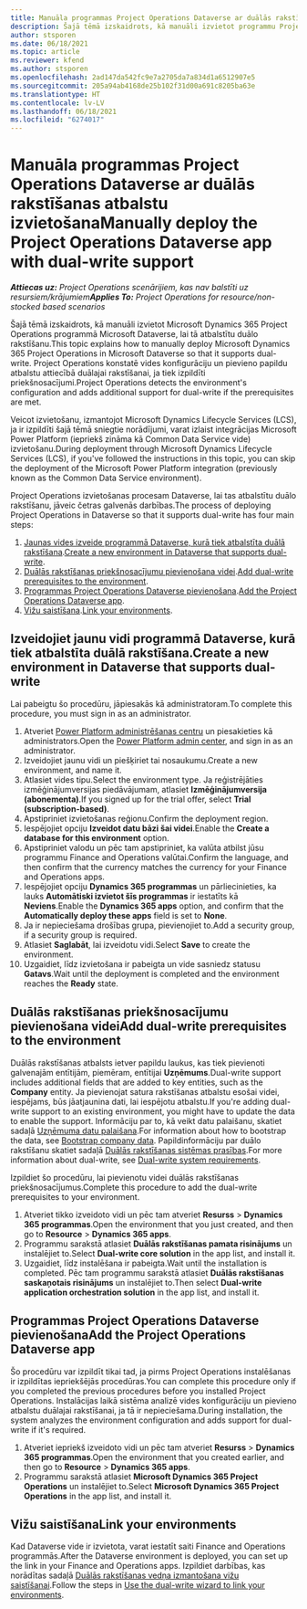 ```yaml
---
title: Manuāla programmas Project Operations Dataverse ar duālās rakstīšanas atbalstu izvietošana
description: Šajā tēmā izskaidrots, kā manuāli izvietot programmu Project Operations Dataverse, lai tā atbalstītu duālo rakstīšanu.
author: stsporen
ms.date: 06/18/2021
ms.topic: article
ms.reviewer: kfend
ms.author: stsporen
ms.openlocfilehash: 2ad147da542fc9e7a2705da7a834d1a6512907e5
ms.sourcegitcommit: 205a94ab4168de25b102f31d00a691c8205ba63e
ms.translationtype: HT
ms.contentlocale: lv-LV
ms.lasthandoff: 06/18/2021
ms.locfileid: "6274017"
---
```

# <a name="manually-deploy-the-project-operations-dataverse-app-with-dual-write-support"></a><span data-ttu-id="382da-103">Manuāla programmas Project Operations Dataverse ar duālās rakstīšanas atbalstu izvietošana</span><span class="sxs-lookup"><span data-stu-id="382da-103">Manually deploy the Project Operations Dataverse app with dual-write support</span></span>

<span data-ttu-id="382da-104">_**Attiecas uz:** Project Operations scenārijiem, kas nav balstīti uz resursiem/krājumiem_</span><span class="sxs-lookup"><span data-stu-id="382da-104">_**Applies To:** Project Operations for resource/non-stocked based scenarios_</span></span>

<span data-ttu-id="382da-105">Šajā tēmā izskaidrots, kā manuāli izvietot Microsoft Dynamics 365 Project Operations programmā Microsoft Dataverse, lai tā atbalstītu duālo rakstīšanu.</span><span class="sxs-lookup"><span data-stu-id="382da-105">This topic explains how to manually deploy Microsoft Dynamics 365 Project Operations in Microsoft Dataverse so that it supports dual-write.</span></span> <span data-ttu-id="382da-106">Project Operations konstatē vides konfigurāciju un pievieno papildu atbalstu attiecībā duālajai rakstīšanai, ja tiek izpildīti priekšnosacījumi.</span><span class="sxs-lookup"><span data-stu-id="382da-106">Project Operations detects the environment's configuration and adds additional support for dual-write if the prerequisites are met.</span></span>

<span data-ttu-id="382da-107">Veicot izvietošanu, izmantojot Microsoft Dynamics Lifecycle Services (LCS), ja ir izpildīti šajā tēmā sniegtie norādījumi, varat izlaist integrācijas Microsoft Power Platform (iepriekš zināma kā Common Data Service vide) izvietošanu.</span><span class="sxs-lookup"><span data-stu-id="382da-107">During deployment through Microsoft Dynamics Lifecycle Services (LCS), if you've followed the instructions in this topic, you can skip the deployment of the Microsoft Power Platform integration (previously known as the Common Data Service environment).</span></span>

<span data-ttu-id="382da-108">Project Operations izvietošanas procesam Dataverse, lai tas atbalstītu duālo rakstīšanu, jāveic četras galvenās darbības.</span><span class="sxs-lookup"><span data-stu-id="382da-108">The process of deploying Project Operations in Dataverse so that it supports dual-write has four main steps:</span></span>

1. <span data-ttu-id="382da-109">[Jaunas vides izveide programmā Dataverse, kurā tiek atbalstīta duālā rakstīšana](#create).</span><span class="sxs-lookup"><span data-stu-id="382da-109">[Create a new environment in Dataverse that supports dual-write](#create).</span></span>
2. <span data-ttu-id="382da-110">[Duālās rakstīšanas priekšnosacījumu pievienošana videi](#prerequisites).</span><span class="sxs-lookup"><span data-stu-id="382da-110">[Add dual-write prerequisites to the environment](#prerequisites).</span></span>
3. <span data-ttu-id="382da-111">[Programmas Project Operations Dataverse pievienošana](#dataverse).</span><span class="sxs-lookup"><span data-stu-id="382da-111">[Add the Project Operations Dataverse app](#dataverse).</span></span>
4. <span data-ttu-id="382da-112">[Vižu saistīšana](#link).</span><span class="sxs-lookup"><span data-stu-id="382da-112">[Link your environments](#link).</span></span>

## <a name="create-a-new-environment-in-dataverse-that-supports-dual-write"></a><a name="create"></a><span data-ttu-id="382da-113">Izveidojiet jaunu vidi programmā Dataverse, kurā tiek atbalstīta duālā rakstīšana.</span><span class="sxs-lookup"><span data-stu-id="382da-113">Create a new environment in Dataverse that supports dual-write</span></span>

<span data-ttu-id="382da-114">Lai pabeigtu šo procedūru, jāpiesakās kā administratoram.</span><span class="sxs-lookup"><span data-stu-id="382da-114">To complete this procedure, you must sign in as an administrator.</span></span>

1. <span data-ttu-id="382da-115">Atveriet [Power Platform administrēšanas centru](https://admin.powerplatform.com) un piesakieties kā administrators.</span><span class="sxs-lookup"><span data-stu-id="382da-115">Open the [Power Platform admin center](https://admin.powerplatform.com), and sign in as an administrator.</span></span>
2. <span data-ttu-id="382da-116">Izveidojiet jaunu vidi un piešķiriet tai nosaukumu.</span><span class="sxs-lookup"><span data-stu-id="382da-116">Create a new environment, and name it.</span></span>
3. <span data-ttu-id="382da-117">Atlasiet vides tipu.</span><span class="sxs-lookup"><span data-stu-id="382da-117">Select the environment type.</span></span> <span data-ttu-id="382da-118">Ja reģistrējāties izmēģinājumversijas piedāvājumam, atlasiet **Izmēģinājumversija (abonementa)**.</span><span class="sxs-lookup"><span data-stu-id="382da-118">If you signed up for the trial offer, select **Trial (subscription-based)**.</span></span>
4. <span data-ttu-id="382da-119">Apstipriniet izvietošanas reģionu.</span><span class="sxs-lookup"><span data-stu-id="382da-119">Confirm the deployment region.</span></span>
5. <span data-ttu-id="382da-120">Iespējojiet opciju **Izveidot datu bāzi šai videi**.</span><span class="sxs-lookup"><span data-stu-id="382da-120">Enable the **Create a database for this environment** option.</span></span> 
6. <span data-ttu-id="382da-121">Apstipriniet valodu un pēc tam apstipriniet, ka valūta atbilst jūsu programmu Finance and Operations valūtai.</span><span class="sxs-lookup"><span data-stu-id="382da-121">Confirm the language, and then confirm that the currency matches the currency for your Finance and Operations apps.</span></span>
7. <span data-ttu-id="382da-122">Iespējojiet opciju **Dynamics 365 programmas** un pārliecinieties, ka lauks **Automātiski izvietot šīs programmas** ir iestatīts kā **Neviens**.</span><span class="sxs-lookup"><span data-stu-id="382da-122">Enable the **Dynamics 365 apps** option, and confirm that the **Automatically deploy these apps** field is set to **None**.</span></span>
8. <span data-ttu-id="382da-123">Ja ir nepieciešama drošības grupa, pievienojiet to.</span><span class="sxs-lookup"><span data-stu-id="382da-123">Add a security group, if a security group is required.</span></span>
9. <span data-ttu-id="382da-124">Atlasiet **Saglabāt**, lai izveidotu vidi.</span><span class="sxs-lookup"><span data-stu-id="382da-124">Select **Save** to create the environment.</span></span>
10. <span data-ttu-id="382da-125">Uzgaidiet, līdz izvietošana ir pabeigta un vide sasniedz statusu **Gatavs**.</span><span class="sxs-lookup"><span data-stu-id="382da-125">Wait until the deployment is completed and the environment reaches the **Ready** state.</span></span>

## <a name="add-dual-write-prerequisites-to-the-environment"></a><a name="prerequisites"></a><span data-ttu-id="382da-126">Duālās rakstīšanas priekšnosacījumu pievienošana videi</span><span class="sxs-lookup"><span data-stu-id="382da-126">Add dual-write prerequisites to the environment</span></span>

<span data-ttu-id="382da-127">Duālās rakstīšanas atbalsts ietver papildu laukus, kas tiek pievienoti galvenajām entītijām, piemēram, entītijai **Uzņēmums**.</span><span class="sxs-lookup"><span data-stu-id="382da-127">Dual-write support includes additional fields that are added to key entities, such as the **Company** entity.</span></span> <span data-ttu-id="382da-128">Ja pievienojat satura rakstīšanas atbalstu esošai videi, iespējams, būs jāatjaunina dati, lai iespējotu atbalstu.</span><span class="sxs-lookup"><span data-stu-id="382da-128">If you're adding dual-write support to an existing environment, you might have to update the data to enable the support.</span></span> <span data-ttu-id="382da-129">Informāciju par to, kā veikt datu palaišanu, skatiet sadaļā [Uzņēmuma datu palaišana](/dynamics365/fin-ops-core/dev-itpro/data-entities/dual-write/bootstrap-company-data).</span><span class="sxs-lookup"><span data-stu-id="382da-129">For information about how to bootstrap the data, see [Bootstrap company data](/dynamics365/fin-ops-core/dev-itpro/data-entities/dual-write/bootstrap-company-data).</span></span> <span data-ttu-id="382da-130">Papildinformāciju par duālo rakstīšanu skatiet sadaļā [Duālās rakstīšanas sistēmas prasības](/dynamics365/fin-ops-core/dev-itpro/data-entities/dual-write/dual-write-system-req).</span><span class="sxs-lookup"><span data-stu-id="382da-130">For more information about dual-write, see [Dual-write system requirements](/dynamics365/fin-ops-core/dev-itpro/data-entities/dual-write/dual-write-system-req).</span></span>

<span data-ttu-id="382da-131">Izpildiet šo procedūru, lai pievienotu videi duālās rakstīšanas priekšnosacījumus.</span><span class="sxs-lookup"><span data-stu-id="382da-131">Complete this procedure to add the dual-write prerequisites to your environment.</span></span>

1. <span data-ttu-id="382da-132">Atveriet tikko izveidoto vidi un pēc tam atveriet **Resurss** \> **Dynamics 365 programmas**.</span><span class="sxs-lookup"><span data-stu-id="382da-132">Open the environment that you just created, and then go to **Resource** \> **Dynamics 365 apps**.</span></span>
2. <span data-ttu-id="382da-133">Programmu sarakstā atlasiet **Duālās rakstīšanas pamata risinājums** un instalējiet to.</span><span class="sxs-lookup"><span data-stu-id="382da-133">Select **Dual-write core solution** in the app list, and install it.</span></span>
3. <span data-ttu-id="382da-134">Uzgaidiet, līdz instalēšana ir pabeigta.</span><span class="sxs-lookup"><span data-stu-id="382da-134">Wait until the installation is completed.</span></span> <span data-ttu-id="382da-135">Pēc tam programmu sarakstā atlasiet **Duālās rakstīšanas saskaņotais risinājums** un instalējiet to.</span><span class="sxs-lookup"><span data-stu-id="382da-135">Then select **Dual-write application orchestration solution** in the app list, and install it.</span></span>

## <a name="add-the-project-operations-dataverse-app"></a><a name="dataverse"></a><span data-ttu-id="382da-136">Programmas Project Operations Dataverse pievienošana</span><span class="sxs-lookup"><span data-stu-id="382da-136">Add the Project Operations Dataverse app</span></span>

<span data-ttu-id="382da-137">Šo procedūru var izpildīt tikai tad, ja pirms Project Operations instalēšanas ir izpildītas iepriekšējās procedūras.</span><span class="sxs-lookup"><span data-stu-id="382da-137">You can complete this procedure only if you completed the previous procedures before you installed Project Operations.</span></span> <span data-ttu-id="382da-138">Instalācijas laikā sistēma analizē vides konfigurāciju un pievieno atbalstu duālajai rakstīšanai, ja tā ir nepieciešama.</span><span class="sxs-lookup"><span data-stu-id="382da-138">During installation, the system analyzes the environment configuration and adds support for dual-write if it's required.</span></span>

1. <span data-ttu-id="382da-139">Atveriet iepriekš izveidoto vidi un pēc tam atveriet **Resurss** \> **Dynamics 365 programmas**.</span><span class="sxs-lookup"><span data-stu-id="382da-139">Open the environment that you created earlier, and then go to **Resource** \> **Dynamics 365 apps**.</span></span>
2. <span data-ttu-id="382da-140">Programmu sarakstā atlasiet **Microsoft Dynamics 365 Project Operations** un instalējiet to.</span><span class="sxs-lookup"><span data-stu-id="382da-140">Select **Microsoft Dynamics 365 Project Operations** in the app list, and install it.</span></span>

## <a name="link-your-environments"></a><a name="link"></a><span data-ttu-id="382da-141">Vižu saistīšana</span><span class="sxs-lookup"><span data-stu-id="382da-141">Link your environments</span></span>

<span data-ttu-id="382da-142">Kad Dataverse vide ir izvietota, varat iestatīt saiti Finance and Operations programmās.</span><span class="sxs-lookup"><span data-stu-id="382da-142">After the Dataverse environment is deployed, you can set up the link in your Finance and Operations apps.</span></span> <span data-ttu-id="382da-143">Izpildiet darbības, kas norādītas sadaļā [Duālās rakstīšanas vedņa izmantošana vižu saistīšanai](/dynamics365/fin-ops-core/dev-itpro/data-entities/dual-write/link-your-environment).</span><span class="sxs-lookup"><span data-stu-id="382da-143">Follow the steps in [Use the dual-write wizard to link your environments](/dynamics365/fin-ops-core/dev-itpro/data-entities/dual-write/link-your-environment).</span></span>
